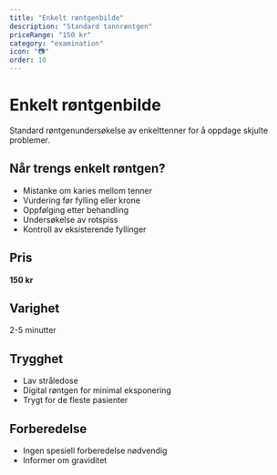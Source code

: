 ```yaml
---
title: "Enkelt røntgenbilde"
description: "Standard tannrøntgen"
priceRange: "150 kr"
category: "examination"
icon: "📷"
order: 10
---
```


# Enkelt røntgenbilde

Standard røntgenundersøkelse av enkelttenner for å oppdage skjulte problemer.

## Når trengs enkelt røntgen?
- Mistanke om karies mellom tenner
- Vurdering før fylling eller krone
- Oppfølging etter behandling
- Undersøkelse av rotspiss
- Kontroll av eksisterende fyllinger

## Pris
**150 kr**

## Varighet
2-5 minutter

## Trygghet
- Lav stråledose
- Digital røntgen for minimal eksponering
- Trygt for de fleste pasienter

## Forberedelse
- Ingen spesiell forberedelse nødvendig
- Informer om graviditet
